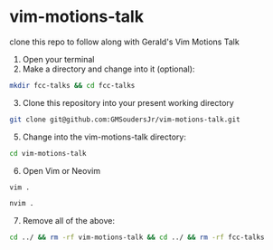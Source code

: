 # vim-motions-talk
clone this repo to follow along with Gerald's Vim Motions Talk

1. Open your terminal
2. Make a directory and change into it (optional):
```bash
mkdir fcc-talks && cd fcc-talks
```
3. Clone this repository into your present working directory
```bash
git clone git@github.com:GMSoudersJr/vim-motions-talk.git
```
5. Change into the vim-motions-talk directory:
```bash
cd vim-motions-talk
```
6. Open Vim or Neovim
```bash
vim .
```
```bash
nvim .
```
7. Remove all of the above:
```bash
cd ../ && rm -rf vim-motions-talk && cd ../ && rm -rf fcc-talks
```
